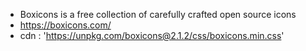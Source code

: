 - Boxicons is a free collection of carefully crafted open source icons
- https://boxicons.com/
- cdn : 'https://unpkg.com/boxicons@2.1.2/css/boxicons.min.css' 